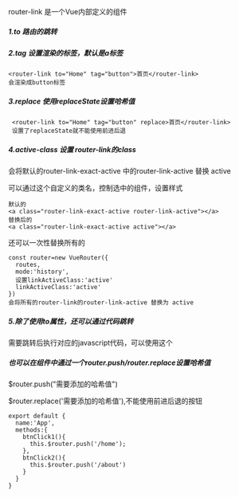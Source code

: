 router-link 是一个Vue内部定义的组件

##### 1.to 路由的跳转

##### 2.tag 设置渲染的标签，默认是a标签

```
<router-link to="Home" tag="button">首页</router-link>
会渲染成button标签
```

##### 3.replace 使用replaceState设置哈希值

```
 <router-link to="Home" tag="button" replace>首页</router-link>
 设置了replaceState就不能使用前进后退
```

##### 4.active-class 设置 router-link的class 

会将默认的router-link-exact-active 中的router-link-active 替换 active	

可以通过这个自定义的类名，控制选中的组件，设置样式

```
默认的
<a class="router-link-exact-active router-link-active"></a>
替换后的
<a class="router-link-exact-active active"></a>
```

还可以一次性替换所有的

```
const router=new VueRouter({
  routes,
  mode:'history',
  设置linkActiveClass:'active'
  linkActiveClass:'active'
})
会将所有的router-link的router-link-active 替换为 active
```

##### 5.除了使用to属性，还可以通过代码跳转

需要跳转后执行对应的javascript代码，可以使用这个

##### 也可以在组件中通过一个$router.push/$router.replace设置哈希值

$router.push("需要添加的哈希值")

$router.replace('需要添加的哈希值'),不能使用前进后退的按钮

```
export default {
  name:'App',
  methods:{
    btnClick1(){
      this.$router.push('/home');
    },
    btnClick2(){
      this.$router.push('/about')
    }
  }
}
```

